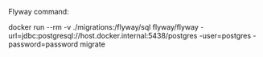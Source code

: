 Flyway command:

docker run --rm -v ./migrations:/flyway/sql flyway/flyway -url=jdbc:postgresql://host.docker.internal:5438/postgres -user=postgres -password=password migrate